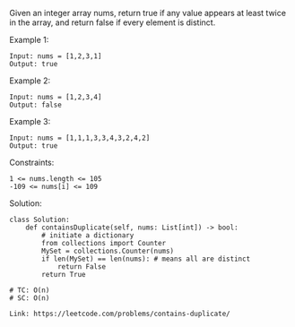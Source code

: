 Given an integer array nums, return true if any value appears at least twice in the array, and return false if every element is distinct.

Example 1:
```
Input: nums = [1,2,3,1]
Output: true
```
Example 2:
```
Input: nums = [1,2,3,4]
Output: false
```
Example 3:
```
Input: nums = [1,1,1,3,3,4,3,2,4,2]
Output: true
``` 
Constraints:
```
1 <= nums.length <= 105
-109 <= nums[i] <= 109
```
Solution:
```
class Solution:
    def containsDuplicate(self, nums: List[int]) -> bool:
        # initiate a dictionary
        from collections import Counter
        MySet = collections.Counter(nums)
        if len(MySet) == len(nums): # means all are distinct
            return False
        return True
        
# TC: O(n)
# SC: O(n)
```
```
Link: https://leetcode.com/problems/contains-duplicate/
```
